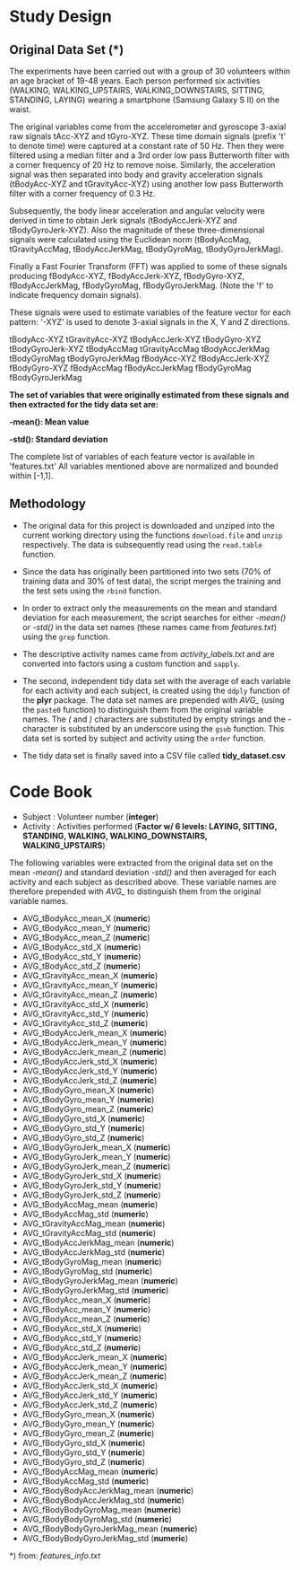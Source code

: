 # Study Design

## Original Data Set (*)

The experiments have been carried out with a group of 30 volunteers within an age bracket of 19-48 years. Each person performed six activities (WALKING, WALKING_UPSTAIRS, WALKING_DOWNSTAIRS, SITTING, STANDING, LAYING) wearing a smartphone (Samsung Galaxy S II) on the waist.

The original variables come from the accelerometer and gyroscope 3-axial raw signals tAcc-XYZ and tGyro-XYZ. These time domain signals (prefix 't' to denote time) were captured at a constant rate of 50 Hz. Then they were filtered using a median filter and a 3rd order low pass Butterworth filter with a corner frequency of 20 Hz to remove noise. Similarly, the acceleration signal was then separated into body and gravity acceleration signals (tBodyAcc-XYZ and tGravityAcc-XYZ) using another low pass Butterworth filter with a corner frequency of 0.3 Hz. 

Subsequently, the body linear acceleration and angular velocity were derived in time to obtain Jerk signals (tBodyAccJerk-XYZ and tBodyGyroJerk-XYZ). Also the magnitude of these three-dimensional signals were calculated using the Euclidean norm (tBodyAccMag, tGravityAccMag, tBodyAccJerkMag, tBodyGyroMag, tBodyGyroJerkMag). 

Finally a Fast Fourier Transform (FFT) was applied to some of these signals producing fBodyAcc-XYZ, fBodyAccJerk-XYZ, fBodyGyro-XYZ, fBodyAccJerkMag, fBodyGyroMag, fBodyGyroJerkMag. (Note the 'f' to indicate frequency domain signals). 

These signals were used to estimate variables of the feature vector for each pattern:
'-XYZ' is used to denote 3-axial signals in the X, Y and Z directions.

tBodyAcc-XYZ
tGravityAcc-XYZ
tBodyAccJerk-XYZ
tBodyGyro-XYZ
tBodyGyroJerk-XYZ
tBodyAccMag
tGravityAccMag
tBodyAccJerkMag
tBodyGyroMag
tBodyGyroJerkMag
fBodyAcc-XYZ
fBodyAccJerk-XYZ
fBodyGyro-XYZ
fBodyAccMag
fBodyAccJerkMag
fBodyGyroMag
fBodyGyroJerkMag

**The set of variables that were originally estimated from these signals and then extracted for the tidy data set are:**

**-mean(): Mean value**

**-std(): Standard deviation**


The complete list of variables of each feature vector is available in 'features.txt'
All variables mentioned above are normalized and bounded within [-1,1].

## Methodology

* The original data for this project is downloaded and unziped into the current working directory using the functions `download.file` and `unzip` respectively. The data is subsequently read using the `read.table` function.

* Since the data has originally been partitioned into two sets (70% of training data and 30% of test data), the script merges the training and the test sets using the `rbind` function.

* In order to extract only the measurements on the mean and standard deviation for each measurement, the script searches for either *-mean()* or *-std()* in the data set names (these names came from _features.txt_) using the `grep` function.

* The descriptive activity names came from *activity_labels.txt* and are converted into factors using a custom function and `sapply`.

* The second, independent tidy data set with the average of each variable for each activity and each subject, is created using the `ddply` function of the **plyr** package. The data set names are prepended with *AVG_* (using the `paste0` function) to distinguish them from the original variable names. The *(* and *)* characters are substituted by empty strings and the *-* character is substituted by an underscore using the `gsub` function. 
This data set is sorted by subject and activity using the `order` function.

* The tidy data set is finally saved into a CSV file called **tidy_dataset.csv**

# Code Book


* Subject  : Volunteer number (**integer**)
* Activity : Activities performed (**Factor w/ 6 levels: LAYING, SITTING, STANDING, WALKING, WALKING_DOWNSTAIRS, WALKING_UPSTAIRS**)

The following variables were extracted from the original data set on the mean *-mean()* and standard deviation *-std()* and then averaged for each activity and each subject as described above. These variable names are therefore prepended with *AVG_* to distinguish them from the original variable names. 


* AVG_tBodyAcc_mean_X           (**numeric**)
* AVG_tBodyAcc_mean_Y           (**numeric**)
* AVG_tBodyAcc_mean_Z           (**numeric**)
* AVG_tBodyAcc_std_X            (**numeric**)
* AVG_tBodyAcc_std_Y            (**numeric**)
* AVG_tBodyAcc_std_Z            (**numeric**)
* AVG_tGravityAcc_mean_X        (**numeric**)
* AVG_tGravityAcc_mean_Y        (**numeric**)
* AVG_tGravityAcc_mean_Z        (**numeric**)
* AVG_tGravityAcc_std_X         (**numeric**)
* AVG_tGravityAcc_std_Y         (**numeric**)
* AVG_tGravityAcc_std_Z         (**numeric**)
* AVG_tBodyAccJerk_mean_X       (**numeric**)
* AVG_tBodyAccJerk_mean_Y       (**numeric**)
* AVG_tBodyAccJerk_mean_Z       (**numeric**)
* AVG_tBodyAccJerk_std_X        (**numeric**)
* AVG_tBodyAccJerk_std_Y        (**numeric**)
* AVG_tBodyAccJerk_std_Z        (**numeric**)
* AVG_tBodyGyro_mean_X          (**numeric**)
* AVG_tBodyGyro_mean_Y          (**numeric**)
* AVG_tBodyGyro_mean_Z          (**numeric**)
* AVG_tBodyGyro_std_X           (**numeric**)
* AVG_tBodyGyro_std_Y           (**numeric**)
* AVG_tBodyGyro_std_Z           (**numeric**)
* AVG_tBodyGyroJerk_mean_X      (**numeric**)
* AVG_tBodyGyroJerk_mean_Y      (**numeric**)
* AVG_tBodyGyroJerk_mean_Z      (**numeric**)
* AVG_tBodyGyroJerk_std_X       (**numeric**)
* AVG_tBodyGyroJerk_std_Y       (**numeric**)
* AVG_tBodyGyroJerk_std_Z       (**numeric**)
* AVG_tBodyAccMag_mean          (**numeric**)
* AVG_tBodyAccMag_std           (**numeric**)
* AVG_tGravityAccMag_mean       (**numeric**)
* AVG_tGravityAccMag_std        (**numeric**)
* AVG_tBodyAccJerkMag_mean      (**numeric**)
* AVG_tBodyAccJerkMag_std       (**numeric**)
* AVG_tBodyGyroMag_mean         (**numeric**)
* AVG_tBodyGyroMag_std          (**numeric**)
* AVG_tBodyGyroJerkMag_mean     (**numeric**)
* AVG_tBodyGyroJerkMag_std      (**numeric**)
* AVG_fBodyAcc_mean_X           (**numeric**)
* AVG_fBodyAcc_mean_Y           (**numeric**)
* AVG_fBodyAcc_mean_Z           (**numeric**)
* AVG_fBodyAcc_std_X            (**numeric**)
* AVG_fBodyAcc_std_Y            (**numeric**)
* AVG_fBodyAcc_std_Z            (**numeric**)
* AVG_fBodyAccJerk_mean_X       (**numeric**)
* AVG_fBodyAccJerk_mean_Y       (**numeric**)
* AVG_fBodyAccJerk_mean_Z       (**numeric**)
* AVG_fBodyAccJerk_std_X        (**numeric**)
* AVG_fBodyAccJerk_std_Y        (**numeric**)
* AVG_fBodyAccJerk_std_Z        (**numeric**)
* AVG_fBodyGyro_mean_X          (**numeric**)
* AVG_fBodyGyro_mean_Y          (**numeric**)
* AVG_fBodyGyro_mean_Z          (**numeric**)
* AVG_fBodyGyro_std_X           (**numeric**)
* AVG_fBodyGyro_std_Y           (**numeric**)
* AVG_fBodyGyro_std_Z           (**numeric**)
* AVG_fBodyAccMag_mean          (**numeric**)
* AVG_fBodyAccMag_std           (**numeric**)
* AVG_fBodyBodyAccJerkMag_mean  (**numeric**)
* AVG_fBodyBodyAccJerkMag_std   (**numeric**)
* AVG_fBodyBodyGyroMag_mean     (**numeric**)
* AVG_fBodyBodyGyroMag_std      (**numeric**)
* AVG_fBodyBodyGyroJerkMag_mean (**numeric**)
* AVG_fBodyBodyGyroJerkMag_std  (**numeric**)


*) from: _features_info.txt_